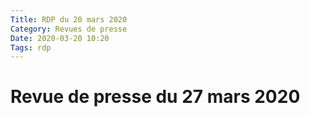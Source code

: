 ```yaml
---
Title: RDP du 20 mars 2020
Category: Revues de presse
Date: 2020-03-20 10:20
Tags: rdp
---
```


# Revue de presse du 27 mars 2020

